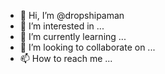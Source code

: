 - 👋 Hi, I’m @dropshipaman
- 👀 I’m interested in ...
- 🌱 I’m currently learning ...
- 💞️ I’m looking to collaborate on ...
- 📫 How to reach me ...

<!---
dropshipaman/dropshipaman is a ✨ special ✨ repository because its `README.md` (this file) appears on your GitHub profile.
You can click the Preview link to take a look at your changes.
--->
